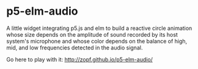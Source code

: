 p5-elm-audio
============

A little widget integrating p5.js and elm to build a reactive circle animation whose size depends on the amplitude of sound recorded by its host system's microphone and whose color depends on the balance of high, mid, and low frequencies detected in the audio signal.

Go here to play with it:
<http://zopf.github.io/p5-elm-audio/>
